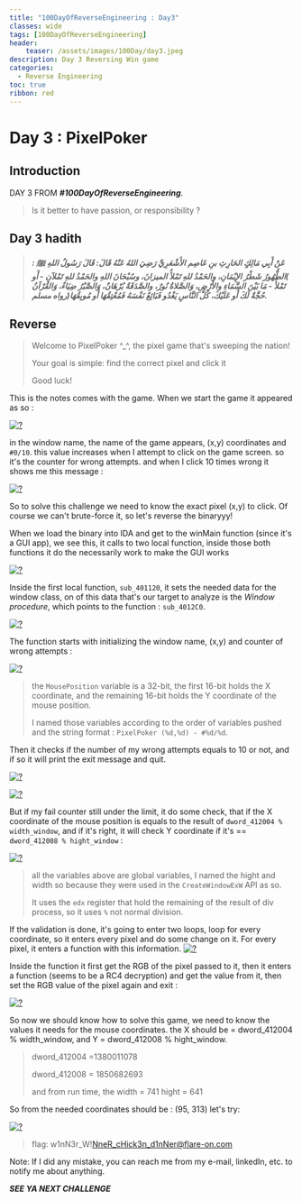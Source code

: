 ```yaml
---
title: "100DayOfReverseEngineering : Day3"
classes: wide
tags: [100DayOfReverseEngineering]
header:
    teaser: /assets/images/100Day/day3.jpeg
description: Day 3 Reversing Win game  
categories:
  - Reverse Engineering
toc: true
ribbon: red
---
```


# Day 3 : PixelPoker 

## Introduction

DAY 3 FROM ***#100DayOfReverseEngineering***. 

> Is it better to have  passion, or responsibility ?


## Day 3 hadith 

> ***عَنْ أَبِي مَالِكٍ الحَارِثِ بنِ عَاصِم الأَشْعَرِيِّ رَضِيَ اللهُ عَنْهُ قَالَ: قَالَ رَسُولُ اللهِ ﷺ : )الطُّهُورُ شَطْرُ الإِيْمَانِ، والحَمْدُ للهِ تَمْلأُ الميزانَ، وسُبْحَانَ اللهِ والحَمْدُ للهِ تَمْلآنِ - أَو تَمْلأُ - مَا بَيْنَ السَّمَاءِ والأَرْضِ، وَالصَّلاةُ نُورٌ، والصَّدَقَةُ بُرْهَانٌ، وَالصَّبْرُ ضِيَاءٌ، وَالقُرْآنُ حُجَّةٌ لَكَ أَو عَلَيْكَ، كُلُّ النَّاسِ يَغْدُو فَبَائِعٌ نَفْسَهُ فَمُعْتِقُهَا أَو مُوبِقُهَا(رواه مسلم.***


## Reverse
> Welcome to PixelPoker ^_^, the pixel game that's sweeping the nation!
>
> Your goal is simple: find the correct pixel and click it
>
> Good luck!

This is the notes comes with the game. When we start the game it appeared as so : 

[![?](/assets/images/100Day/pixel/1.png)](/assets/images/100Day/pixel/1.png)

in the window name, the name of the game appears, (x,y) coordinates and ```#0/10```. this value increases when I attempt to click on the game screen. so it's the counter for wrong attempts. and when I click 10 times wrong it shows me this message :



[![?](/assets/images/100Day/pixel/2.png)](/assets/images/100Day/pixel/2.png)



So to solve this challenge we need to know the exact pixel (x,y) to click. Of course we can't brute-force it, so let's reverse the binaryyy!



When we load the binary into IDA and get to the winMain function (since it's a GUI app), we see this, it calls to two local function, inside those both functions it do the necessarily work to make the GUI works



[![?](/assets/images/100Day/pixel/3.png)](/assets/images/100Day/pixel/3.png)



Inside the first local function, ```sub_401120```, it sets the needed data for the window class, on of this data that's our target to analyze is the *Window procedure*, which points to the function : ```sub_4012C0```.

[![?](/assets/images/100Day/pixel/4.png)](/assets/images/100Day/pixel/4.png) 

The function starts with initializing the window name, (x,y) and counter of wrong attempts : 

[![?](/assets/images/100Day/pixel/5.png)](/assets/images/100Day/pixel/5.png)

> the ```MousePosition``` variable is a 32-bit, the first 16-bit holds the X coordinate, and the remaining 16-bit holds the Y coordinate of the mouse position.
>
> I named those variables according to the order of variables pushed and the string format : ```PixelPoker (%d,%d) - #%d/%d```. 



Then it checks if the number of my wrong attempts equals to 10 or not, and if so it will print the exit message and quit. 

[![?](/assets/images/100Day/pixel/6.png)](/assets/images/100Day/pixel/6.png)

[![?](/assets/images/100Day/pixel/7.png)](/assets/images/100Day/pixel/7.png)

But if my fail counter still under the limit, it do some check, that if the X coordinate of the mouse position is equals to the result of ```dword_412004 % width_window```, and if it's right, it will check Y coordinate if it's == ```dword_412008 % hight_window``` : 

[![?](/assets/images/100Day/pixel/8.png)](/assets/images/100Day/pixel/8.png)

> all the variables above are global variables, I named the hight and width so because they were used in the ```CreateWindowExW``` API as so. 
>
> It uses the ```edx``` register that hold the remaining of the result of div process, so it uses ```%``` not normal division.

If the validation is done, it's going to enter two loops, loop for every coordinate, so it enters every pixel and do some change on it.  For every pixel, it enters a function with this information. 
[![?](/assets/images/100Day/pixel/9.png)](/assets/images/100Day/pixel/9.png)

Inside the function it first get the RGB of the pixel passed to it, then it enters a function (seems to be a RC4 decryption) and get the value from it, then set the RGB value of the pixel again and exit : 

[![?](/assets/images/100Day/pixel/10.png)](/assets/images/100Day/pixel/10.png)



So now we should know how to solve this game, we need to know the values it needs for the mouse coordinates. the X should be = dword_412004 % width_window, and Y = dword_412008 % hight_window. 

>  dword_412004 =1380011078
>
> dword_412008  = 1850682693
>
> and from run time, the width = 741
> hight = 641

So from the needed coordinates should be : (95, 313)
let's try:

[![?](/assets/images/100Day/pixel/11.png)](/assets/images/100Day/pixel/11.png)

> flag: w1nN3r_W!NneR_cHick3n_d1nNer@flare-on.com




Note: If I did any mistake, you can reach me from my e-mail, linkedIn, etc. to notify me about anything.

***SEE YA NEXT CHALLENGE***

